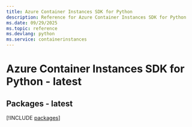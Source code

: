 ```yaml
---
title: Azure Container Instances SDK for Python
description: Reference for Azure Container Instances SDK for Python
ms.date: 09/29/2025
ms.topic: reference
ms.devlang: python
ms.service: containerinstances
---
```

# Azure Container Instances SDK for Python - latest
## Packages - latest
[!INCLUDE [packages](container-instances-index.md)]